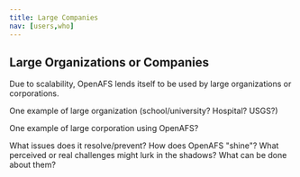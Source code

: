 ```yaml
---
title: Large Companies
nav: [users,who]
---
```


## Large Organizations or Companies ##

Due to scalability, OpenAFS lends itself to be used by large organizations or corporations.

One example of large organization (school/university?  Hospital? USGS?)

One example of large corporation using OpenAFS?

What issues does it resolve/prevent?  How does OpenAFS "shine"?
What perceived or real challenges might lurk in the shadows?  What can be done about them?
